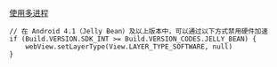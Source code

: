 
[使用多进程](./Android多进程.md)

```agsl
// 在 Android 4.1（Jelly Bean）及以上版本中，可以通过以下方式禁用硬件加速
if (Build.VERSION.SDK_INT >= Build.VERSION_CODES.JELLY_BEAN) {
    webView.setLayerType(View.LAYER_TYPE_SOFTWARE, null)
}
```



